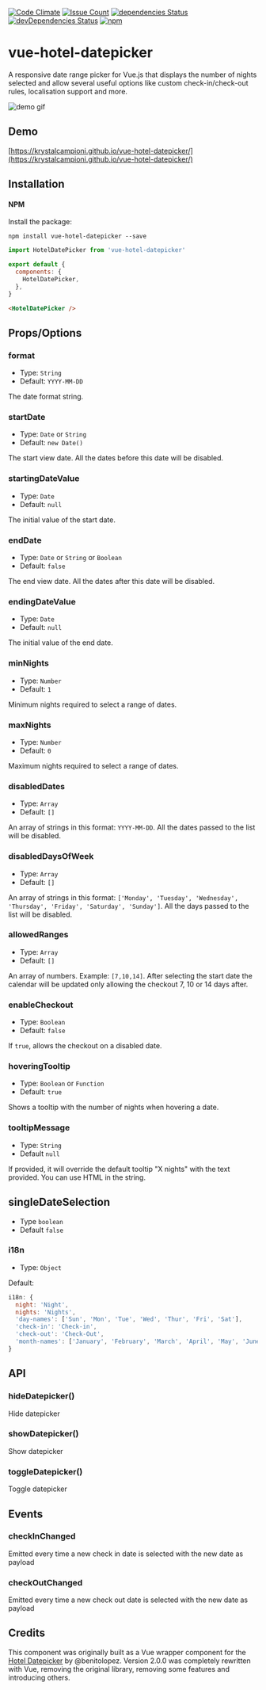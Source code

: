 [![Code Climate](https://codeclimate.com/github/krystalcampioni/vue-hotel-datepicker/badges/gpa.svg)](https://codeclimate.com/github/krystalcampioni/vue-hotel-datepicker/)
[![Issue Count](https://codeclimate.com/github/krystalcampioni/vue-hotel-datepicker/badges/issue_count.svg)](https://codeclimate.com/github/krystalcampioni/vue-hotel-datepicker)
[![dependencies Status](https://david-dm.org/krystalcampioni/vue-hotel-datepicker/status.svg)](https://david-dm.org/krystalcampioni/vue-hotel-datepicker) [![devDependencies Status](https://david-dm.org/krystalcampioni/vue-hotel-datepicker/dev-status.svg)](https://david-dm.org/krystalcampioni/vue-hotel-datepicker?type=dev)
[![npm](https://img.shields.io/npm/dt/vue-hotel-datepicker.svg)](vue-hotel-datepicker)

# vue-hotel-datepicker
A responsive date range picker for Vue.js that displays the number of nights selected and allow several useful options like custom check-in/check-out rules, localisation support and more.


![demo gif](https://github.com/krystalcampioni/vue-hotel-datepicker/blob/master/demo.gif?raw=true)



## Demo
[https://krystalcampioni.github.io/vue-hotel-datepicker/](https://krystalcampioni.github.io/vue-hotel-datepicker/)

## Installation

#### NPM

Install the package:

```
npm install vue-hotel-datepicker --save
```

```javascript
import HotelDatePicker from 'vue-hotel-datepicker'

export default {
  components: {
    HotelDatePicker,
  },
}
```

```html
<HotelDatePicker />
```


## Props/Options

### format

- Type: `String`
- Default: `YYYY-MM-DD`

The date format string.

### startDate

- Type: `Date` or `String`
- Default: `new Date()`

The start view date. All the dates before this date will be disabled.

### startingDateValue

- Type: `Date`
- Default: `null`

The initial value of the start date.

### endDate

- Type: `Date` or `String` or `Boolean`
- Default: `false`

The end view date. All the dates after this date will be disabled.

### endingDateValue

- Type: `Date`
- Default: `null`

The initial value of the end date.

### minNights

- Type: `Number`
- Default: `1`

Minimum nights required to select a range of dates.

### maxNights

- Type: `Number`
- Default: `0`

Maximum nights required to select a range of dates.

### disabledDates

- Type: `Array`
- Default: `[]`

An array of strings in this format: `YYYY-MM-DD`. All the dates passed to the list will be disabled.

### disabledDaysOfWeek

- Type: `Array`
- Default: `[]`

An array of strings in this format: `['Monday', 'Tuesday', 'Wednesday', 'Thursday', 'Friday', 'Saturday', 'Sunday']`. All the days passed to the list will be disabled.

### allowedRanges
- Type: `Array`
- Default: `[]`

An array of numbers. Example: `[7,10,14]`.
After selecting the start date the calendar will be updated only allowing the checkout 7, 10 or 14 days after.

### enableCheckout

- Type: `Boolean`
- Default: `false`

If `true`, allows the checkout on a disabled date.


### hoveringTooltip

- Type: `Boolean` or `Function`
- Default: `true`

Shows a tooltip with the number of nights when hovering a date.

### tooltipMessage

- Type: `String`
- Default `null`

If provided, it will override the default tooltip "X nights" with the text provided. You can use HTML in the string.

## singleDateSelection

- Type `boolean`
- Default `false`


### i18n

- Type: `Object`

Default:

```js
i18n: {
  night: 'Night',
  nights: 'Nights',
  'day-names': ['Sun', 'Mon', 'Tue', 'Wed', 'Thur', 'Fri', 'Sat'],
  'check-in': 'Check-in',
  'check-out': 'Check-Out',
  'month-names': ['January', 'February', 'March', 'April', 'May', 'June', 'July', 'August', 'September', 'October', 'November', 'December'],
}
```

## API

### hideDatepicker()

Hide datepicker

### showDatepicker()

Show datepicker

### toggleDatepicker()

Toggle datepicker

## Events

### checkInChanged
Emitted every time a new check in date is selected with the new date as payload

### checkOutChanged
Emitted every time a new check out date is selected with the new date as payload

## Credits
This component was originally built as a Vue wrapper component for the [Hotel Datepicker](https://github.com/benitolopez/hotel-datepicker) by @benitolopez. Version 2.0.0 was completely rewritten with Vue, removing the original library, removing some features and introducing others.
